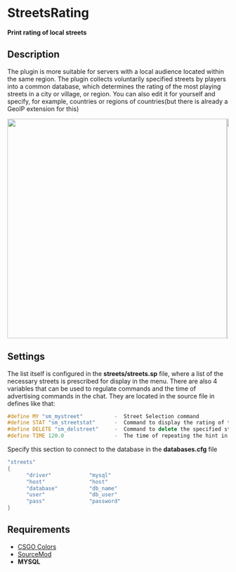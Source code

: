 # StreetsRating
**Print rating of local streets**

## Description
The plugin is more suitable for servers with a local audience located within the same region. The plugin collects voluntarily specified streets by players into a common database, which determines the rating of the most playing streets in a city or village, or region. You can also edit it for yourself and specify, for example, countries or regions of countries(but there is already a GeoIP extension for this)
<pre><center><img src="https://github.com/Quake1011/StreetsRating/assets/58555031/46a610a6-34e1-479a-8fb2-ab6647bdc74e" width="500vw"><img src="https://github.com/Quake1011/StreetsRating/assets/58555031/db9ef3c4-e95a-4eb1-9c73-9050664db145" width="500vw"></center></pre>

## Settings
The list itself is configured in the **streets/streets.sp** file, where a list of the necessary streets is prescribed for display in the menu.
There are also 4 variables that can be used to regulate commands and the time of advertising commands in the chat. They are located in the source file in defines like that:
```c++
#define MY "sm_mystreet"          -  Street Selection command
#define STAT "sm_streetstat"      -  Command to display the rating of the top 3 streets
#define DELETE "sm_delstreet"     -  Command to delete the specified street
#define TIME 120.0                -  The time of repeating the hint in the chat
```
Specify this section to connect to the database in the **databases.cfg** file
```c++
"streets"
{
      "driver"            "mysql" 
      "host"              "host" 
      "database"          "db_name"
      "user"              "db_user" 
      "pass"              "password"
}
```

## Requirements
- [CSGO Colors](https://hlmod.net/resources/inc-cs-go-colors.1009/)
- [SourceMod](https://www.sourcemod.net/downloads.php?branch=stable)
- **MYSQL**
